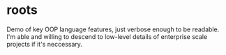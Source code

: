 # roots
Demo of key OOP language features, just verbose enough to be readable. I'm able and willing to descend to low-level details of enterprise scale projects if it's neccessary. 
